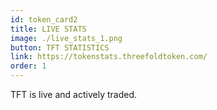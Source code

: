 ```yaml
---
id: token_card2
title: LIVE STATS
image: ./live_stats_1.png
button: TFT STATISTICS
link: https://tokenstats.threefoldtoken.com/
order: 1
---
```


TFT is live and actively traded.
